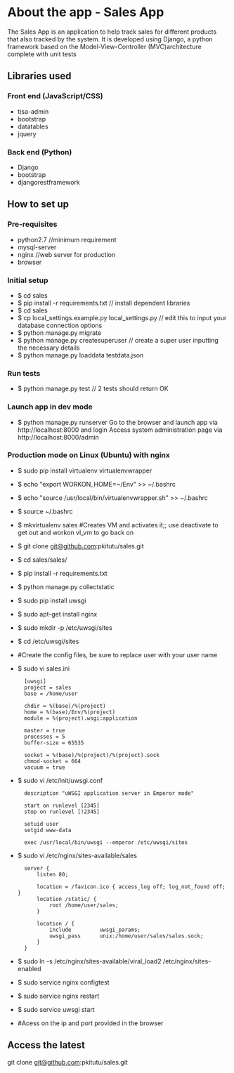 # About the app - Sales App
The Sales App is an application to help track sales for different products that also tracked by the system. 
It is developed using Django, a python framework based on the Model-View-Controller (MVC)architecture complete with unit tests

## Libraries used

### Front end (JavaScript/CSS)

* tisa-admin
* bootstrap
* datatables
* jquery

### Back end (Python)

* Django
* bootstrap
* djangorestframework

## How to set up
### Pre-requisites

* python2.7 //minimum requirement
* mysql-server
* nginx //web server for production
* browser

### Initial setup

* $ cd sales
* $ pip install -r requirements.txt // install dependent libraries
* $ cd sales
* $ cp local_settings.example.py local_settings.py // edit this to input your database connection options
* $ python manage.py migrate
* $ python manage.py createsuperuser // create a super user inputting the necessary details
* $ python manage.py loaddata testdata.json


### Run tests
* $ python manage.py test // 2 tests should return OK

### Launch app in dev mode
* $ python manage.py runserver
Go to the browser and launch app via http://localhost:8000 and login
Access system administration page via http://localhost:8000/admin 

### Production mode on Linux (Ubuntu) with nginx

* $ sudo pip install virtualenv virtualenvwrapper
* $ echo "export WORKON_HOME=~/Env" >> ~/.bashrc
* $ echo "source /usr/local/bin/virtualenvwrapper.sh" >> ~/.bashrc


* $ source ~/.bashrc

* $ mkvirtualenv sales #Creates VM and activates it;; use deactivate to get out and workon vl_vm to go back on

* $ git clone git@github.com:pkitutu/sales.git

* $ cd sales/sales/

* $ pip install -r requirements.txt
* $ python manage.py collectstatic

* $ sudo pip install uwsgi
* $ sudo apt-get install nginx

* $ sudo mkdir -p /etc/uwsgi/sites
* $ cd /etc/uwsgi/sites

* #Create the config files, be sure to replace user with your user name
* $ sudo vi sales.ini

		[uwsgi]
		project = sales
		base = /home/user

		chdir = %(base)/%(project)
		home = %(base)/Env/%(project)
		module = %(project).wsgi:application

		master = true
		processes = 5
		buffer-size = 65535

		socket = %(base)/%(project)/%(project).sock
		chmod-socket = 664
		vacuum = true

* $ sudo vi /etc/init/uwsgi.conf

		description "uWSGI application server in Emperor mode"

		start on runlevel [2345]
		stop on runlevel [!2345]

		setuid user
		setgid www-data

		exec /usr/local/bin/uwsgi --emperor /etc/uwsgi/sites



* $ sudo vi /etc/nginx/sites-available/sales

		server {
		    listen 80;

		    location = /favicon.ico { access_log off; log_not_found off; }
		    location /static/ {
		        root /home/user/sales;
		    }

		    location / {
		        include         uwsgi_params;
		        uwsgi_pass      unix:/home/user/sales/sales.sock;
		    }
		}


* $ sudo ln -s /etc/nginx/sites-available/viral_load2 /etc/nginx/sites-enabled

* $ sudo service nginx configtest
* $ sudo service nginx restart
* $ sudo service uwsgi start

* #Acess on the ip and port provided in the browser

## Access the latest
git clone git@github.com:pkitutu/sales.git